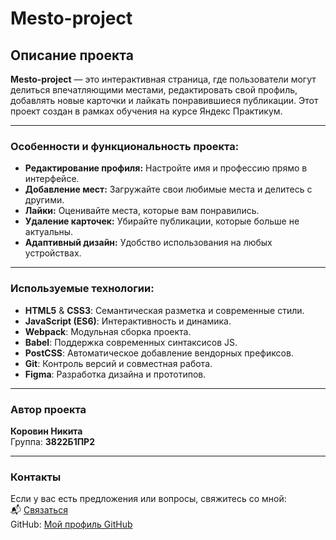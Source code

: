 # **Mesto-project**

## **Описание проекта**

**Mesto-project** — это интерактивная страница, где пользователи могут делиться впечатляющими местами, редактировать свой профиль, добавлять новые карточки и лайкать понравившиеся публикации. Этот проект создан в рамках обучения на курсе Яндекс Практикум.

---

### **Особенности и функциональность проекта:**
- **Редактирование профиля:** Настройте имя и профессию прямо в интерфейсе.
- **Добавление мест:** Загружайте свои любимые места и делитесь с другими.
- **Лайки:** Оценивайте места, которые вам понравились.
- **Удаление карточек:** Убирайте публикации, которые больше не актуальны.
- **Адаптивный дизайн:** Удобство использования на любых устройствах.

---

### **Используемые технологии:**
- **HTML5** & **CSS3**: Семантическая разметка и современные стили.
- **JavaScript (ES6)**: Интерактивность и динамика.
- **Webpack**: Модульная сборка проекта.
- **Babel**: Поддержка современных синтаксисов JS.
- **PostCSS**: Автоматическое добавление вендорных префиксов.
- **Git**: Контроль версий и совместная работа.
- **Figma**: Разработка дизайна и прототипов.

---

### **Автор проекта**
**Коровин Никита**  
Группа: **3822Б1ПР2**  

---

### **Контакты**
Если у вас есть предложения или вопросы, свяжитесь со мной:  
📬 [Связаться](tg:@merryint)  
GitHub: [Мой профиль GitHub](https://github.com/Kitos87)